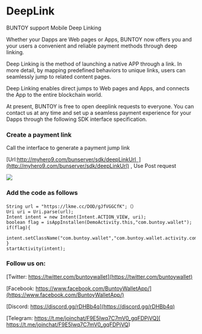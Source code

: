 # DeepLink
BUNTOY support Mobile Deep Linking

Whether your Dapps are Web pages or Apps, BUNTOY now offers you and your users a convenient and reliable payment methods through deep linking.

Deep Linking is the method of launching a native APP through a link. In more detail, by mapping predefined behaviors to unique links, users can seamlessly jump to related content pages.

Deep Linking enables direct jumps to Web pages and Apps, and connects the App to the entire blockchain world.

At present, BUNTOY is free to open deeplink requests to everyone. You can contact us at any time and set up a seamless payment experience for your Dapps through the following SDK interface specification.

### Create a payment link

Call the interface to generate a payment jump link

[Url:http://myhero9.com/bunserver/sdk/deepLinkUrl  ](http://myhero9.com/bunserver/sdk/deepLinkUrl) , Use Post request

![](https://cdn-images-1.medium.com/max/1600/1*iL9bYGtoPh0DeK2hFacPBw.jpeg)

### Add the code as follows

```
String url = "https://lkme.cc/DOD/gJfVGGCfK";（）
Uri uri = Uri.parse(url);
Intent intent = new Intent(Intent.ACTION_VIEW, uri);
boolean flag = isAppInstallen(DemoActivity.this,"com.buntoy.wallet");
if(flag){
   intent.setClassName("com.buntoy.wallet","com.buntoy.wallet.activity.common.SplashActivity");
}
startActivity(intent);
```

### Follow us on:

[Twitter: https://twitter.com/buntoywallet](https://twitter.com/buntoywallet)

[Facebook: https://www.facebook.com/BuntoyWalletApp/](https://www.facebook.com/BuntoyWalletApp/)

[Discord: https://discord.gg/rDHBb4q](https://discord.gg/rDHBb4q)

[Telegram: https://t.me/joinchat/F9E5Iwq7C7mV0_gqFDPjVQ]( https://t.me/joinchat/F9E5Iwq7C7mV0_gqFDPjVQ)
